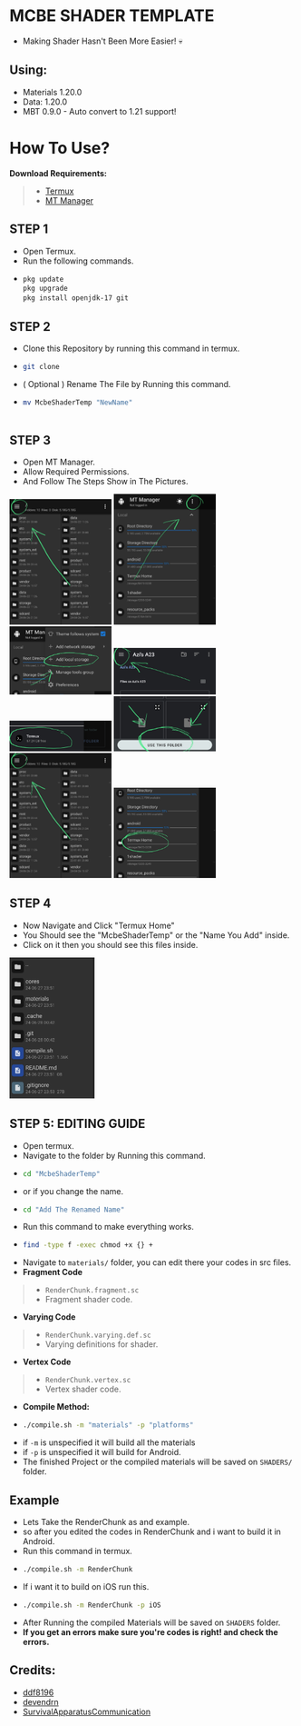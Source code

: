 # MCBE SHADER TEMPLATE
- Making Shader Hasn't Been More Easier! 💀

## Using:
  - Materials 1.20.0
  - Data: 1.20.0
  - MBT 0.9.0 - Auto convert to 1.21 support!

# How To Use?
**Download Requirements:**
  >- [Termux](https://github.com/termux/termux-app/releases/tag/v0.118.1)
  >- [MT Manager](https://mt-manager.en.uptodown.com/android)


## **STEP 1**
- Open Termux.
- Run the following commands.
- ```sh
  pkg update
  pkg upgrade
  pkg install openjdk-17 git

## **STEP 2**
- Clone this Repository by running this command in termux.
- ```sh
  git clone
- ( Optional ) Rename The File by Running this command.
- ```sh
  mv McbeShaderTemp "NewName"
 

## **STEP 3**
- Open MT Manager.
- Allow Required Permissions.
- And Follow The Steps Show in The Pictures.
<img src=".cache/1.jpg" alt="tutorial1" width="180">
<img src=".cache/2.jpg" alt="tutorial2" width="180">
<img src=".cache/3.jpg" alt="tutorial3" width="180"> 
<img src=".cache/4.jpg" alt="tutorial4" width="180">
<img src=".cache/5.jpg" alt="tutorial5" width="180">
<img src=".cache/6.jpg" alt="tutorial6" width="180">
<img src=".cache/1.jpg" alt="tutorial7" width="180">
<img src=".cache/7.jpg" alt="tutorial8" width="180">

## **STEP 4**
- Now Navigate and Click "Termux Home"
- You Should see the "McbeShaderTemp" or the "Name You Add" inside.
- Click on it then you should see this files inside.
<img src=".cache/0.jpg" alt="tutorial5" width="150">

## **STEP 5: EDITING GUIDE**
- Open termux.
- Navigate to the folder by Running this command.
- ```sh
  cd "McbeShaderTemp"   
- or if you change the name.
- ```sh
  cd "Add The Renamed Name"     
- Run this command to make everything works.
- ```sh
  find -type f -exec chmod +x {} +
- Navigate to ``materials/`` folder, you can edit there your codes in src files.
- **Fragment Code**
 >- `RenderChunk.fragment.sc`
  >- Fragment shader code.
- **Varying Code**
 >- `RenderChunk.varying.def.sc`
  >- Varying definitions for shader.
- **Vertex Code**
 >- `RenderChunk.vertex.sc`
  >- Vertex shader code.
- **Compile Method:**
- ```sh
  ./compile.sh -m "materials" -p "platforms"
- if ``-m`` is unspecified it will build all the materials
- if ``-p`` is unspecified it will build for Android.
- The finished Project or the compiled materials will be saved on ``SHADERS/`` folder.

## **Example**
- Lets Take the RenderChunk as and example.
- so after you edited the codes in RenderChunk and i want to build it in Android.
- Run this command in termux.
- ```sh
  ./compile.sh -m RenderChunk
- If i want it to build on iOS run this.
- ```sh
  ./compile.sh -m RenderChunk -p iOS
- After Running the compiled Materials will be saved on ``SHADERS`` folder.
- **If you get an errors make sure you're codes is right! and check the errors.**

## Credits:
- [ddf8196](https://github.com/ddf8196)
- [devendrn](https://github.com/devendrn)
- [SurvivalApparatusCommunication](https://github.com/SurvivalApparatusCommunication)

